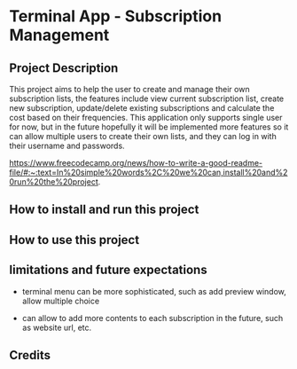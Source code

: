 # Terminal App - Subscription Management

## Project Description

This project aims to help the user to create and manage their own subscription lists, the features include view current subscription list, create new subscription, update/delete existing subscriptions and calculate the cost based on their frequencies. This application only supports single user for now, but in the future hopefully it will be implemented more features so it can allow multiple users to create their own lists, and they can log in with their username and passwords.

https://www.freecodecamp.org/news/how-to-write-a-good-readme-file/#:~:text=In%20simple%20words%2C%20we%20can,install%20and%20run%20the%20project.

## How to install and run this project

## How to use this project

## limitations and future expectations

- terminal menu can be more sophisticated, such as add preview window, allow multiple choice

- can allow to add more contents to each subscription in the future, such as website url, etc. 

## Credits